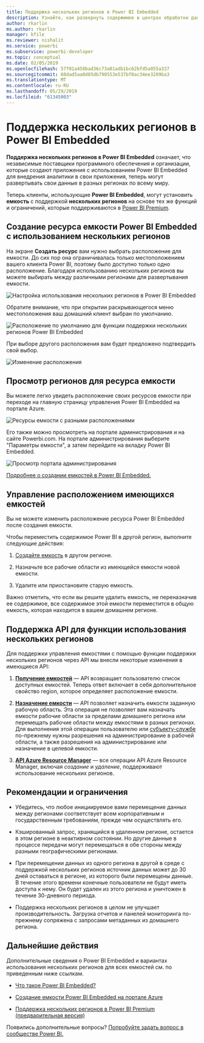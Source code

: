 ```yaml
---
title: Поддержка нескольких регионов в Power BI Embedded
description: Узнайте, как развернуть содержимое в центрах обработки данных в регионах, отличных от домашнего региона Power BI Embedded.
author: rkarlin
ms.author: rkarlin
manager: kfile
ms.reviewer: nishalit
ms.service: powerbi
ms.subservice: powerbi-developer
ms.topic: conceptual
ms.date: 02/05/2019
ms.openlocfilehash: 57f01a458bad36c73a01adb1bc62bfd5a055a337
ms.sourcegitcommit: 60dad5aa0d85db790553e537bf8ac34ee3289ba3
ms.translationtype: MT
ms.contentlocale: ru-RU
ms.lasthandoff: 05/29/2019
ms.locfileid: "61345003"
---
```

# <a name="multi-geo-support-for-power-bi-embedded"></a>Поддержка нескольких регионов в Power BI Embedded

**Поддержка нескольких регионов в Power BI Embedded** означает, что независимые поставщики программного обеспечения и организации, которые создают приложения с использованием Power BI Embedded для внедрения аналитики в свои приложения, теперь могут развертывать свои данные в разных регионах по всему миру.

Теперь клиенты, использующие **Power BI Embedded**, могут установить **емкость** с поддержкой **нескольких регионов** на основе тех же функций и ограничений, которые поддерживаются в [Power BI Premium](../service-admin-premium-Multi-Geo.md).

## <a name="creating-new-power-bi-embedded-capacity-resource-with-multi-geo"></a>Создание ресурса емкости Power BI Embedded с использованием нескольких регионов

На экране **Создать ресурс** вам нужно выбрать расположение для емкости. До сих пор она ограничивалась только местоположением вашего клиента Power BI, поэтому было доступно только одно расположение. Благодаря использованию нескольких регионов вы можете выбирать между различными регионами для развертывания емкости.

![Настройка использования нескольких регионов в Power BI Embedded](media/embedded-multi-geo/pbie-multi-geo-setup.png)

Обратите внимание, что при открытии раскрывающегося меню местоположения ваш домашний клиент выбран по умолчанию.
  
![Расположение по умолчанию для функции поддержки нескольких регионов Power BI Embedded](media/embedded-multi-geo/pbie-multi-geo-default-location.png)

При выборе другого расположения вам будет предложено подтвердить свой выбор.

![Изменение расположения](media/embedded-multi-geo/pbie-multi-geo-location-change.png)

## <a name="view-capacity-location"></a>Просмотр регионов для ресурса емкости

Вы можете легко увидеть расположение своих ресурсов емкости при переходе на главную страницу управления Power BI Embedded на портале Azure.

![Ресурсы емкости с разными расположениями](media/embedded-multi-geo/pbie-multi-geo-location-different.png)

Его также можно просмотреть на портале администрирования и на сайте Powerbi.com. На портале администрирования выберите "Параметры емкости", а затем перейдите на вкладку Power BI Embedded.

![Просмотр портала администрирования](media/embedded-multi-geo/pbie-multi-geo-admin-portal.png)

[Подробнее о создании емкостей в Power BI Embedded.](azure-pbie-create-capacity.md)

## <a name="manage-existing-capacities-location"></a>Управление расположением имеющихся емкостей

Вы не можете изменить расположение ресурса Power BI Embedded после создания емкости.

Чтобы переместить содержимое Power BI в другой регион, выполните следующие действия:

1. [Создайте емкость](azure-pbie-create-capacity.md) в другом регионе.

2. Назначьте все рабочие области из имеющейся емкости новой емкости.

3. Удалите или приостановите старую емкость.

Важно отметить, что если вы решите удалить емкость, не переназначив ее содержимое, все содержимое этой емкости переместится в общую емкость, которая находится в вашем домашнем регионе.

## <a name="api-support-for-multi-geo"></a>Поддержка API для функции использования нескольких регионов

Для поддержки управления емкостями с помощью функции поддержки нескольких регионов через API мы внесли некоторые изменения в имеющиеся API:

1. **[Получение емкостей](https://docs.microsoft.com/rest/api/power-bi/capacities/getcapacities)** — API возвращает пользователю список доступных емкостей. Теперь ответ включает в себя дополнительное свойство region, которое определяет расположение емкости.

2. **[Назначение емкости](https://docs.microsoft.com/rest/api/power-bi/capacities)** — API позволяет назначить емкости заданную рабочую область. Эта операция не позволяет вам назначать емкости рабочие области за пределами домашнего региона или перемещать рабочие области между емкостями в разных регионах. Для выполнения этой операции пользователю или [субъекту-службе](embed-service-principal.md) по-прежнему нужны разрешения на администрирование в рабочей области, а также разрешения на администрирование или назначение в целевой емкости.

3. **[API Azure Resource Manager](https://docs.microsoft.com/rest/api/power-bi-embedded/capacities)** — все операции API Azure Resource Manager, включая *создание* и *удаление*, поддерживают использование нескольких регионов.

## <a name="limitations-and-considerations"></a>Рекомендации и ограничения

* Убедитесь, что любое инициируемое вами перемещение данных между регионами соответствует всем корпоративным и государственным требованиям, прежде чем осуществлять его.

* Кэшированный запрос, хранящийся в удаленном регионе, остается в этом регионе в неактивном состоянии. Но другие данные в процессе передачи могут перемещаться в обе стороны между разными географическими регионами.

* При перемещении данных из одного региона в другой в среде с поддержкой нескольких регионов источник данных может до 30 дней оставаться в регионе, из которого были перемещены данные. В течение этого времени конечные пользователи не будут иметь доступа к нему. Он будет удален из этого региона и уничтожен в течение 30-дневного периода.

* Поддержка нескольких регионов в целом не улучшает производительность. Загрузка отчетов и панелей мониторинга по-прежнему сопряжена с запросами метаданных из домашнего региона.

## <a name="next-steps"></a>Дальнейшие действия

Дополнительные сведения о Power BI Embedded и вариантах использования нескольких регионов для всех емкостей см. по приведенным ниже ссылкам.

* [Что такое Power BI Embedded?](azure-pbie-what-is-power-bi-embedded.md)

* [Создание емкости Power BI Embedded на портале Azure](azure-pbie-create-capacity.md)

* [Поддержка нескольких регионов в Power BI Premium (предварительная версия)](../service-admin-premium-multi-geo.md)

Появились дополнительные вопросы? [Попробуйте задать вопрос в сообществе Power BI.](http://community.powerbi.com/)